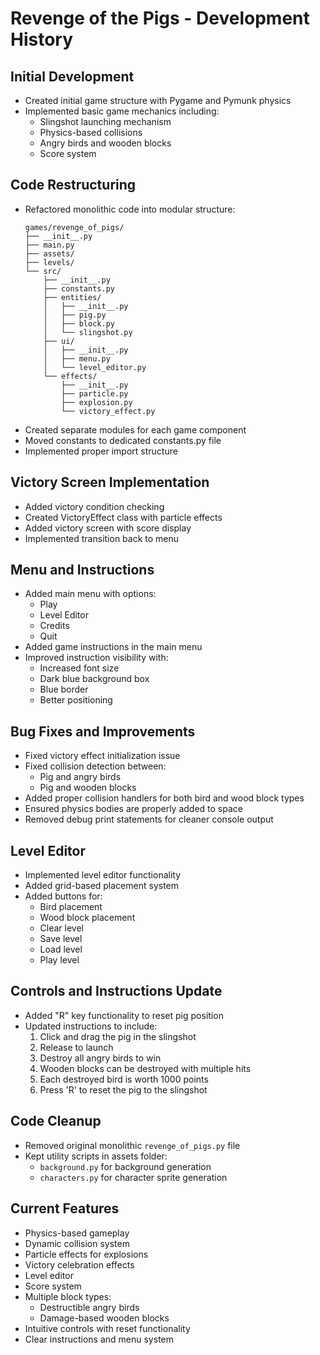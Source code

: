 # Revenge of the Pigs - Development History

## Initial Development
- Created initial game structure with Pygame and Pymunk physics
- Implemented basic game mechanics including:
  - Slingshot launching mechanism
  - Physics-based collisions
  - Angry birds and wooden blocks
  - Score system

## Code Restructuring
- Refactored monolithic code into modular structure:
  ```
  games/revenge_of_pigs/
  ├── __init__.py
  ├── main.py
  ├── assets/
  ├── levels/
  └── src/
      ├── __init__.py
      ├── constants.py
      ├── entities/
      │   ├── __init__.py
      │   ├── pig.py
      │   ├── block.py
      │   └── slingshot.py
      ├── ui/
      │   ├── __init__.py
      │   ├── menu.py
      │   └── level_editor.py
      └── effects/
          ├── __init__.py
          ├── particle.py
          ├── explosion.py
          └── victory_effect.py
  ```
- Created separate modules for each game component
- Moved constants to dedicated constants.py file
- Implemented proper import structure

## Victory Screen Implementation
- Added victory condition checking
- Created VictoryEffect class with particle effects
- Added victory screen with score display
- Implemented transition back to menu

## Menu and Instructions
- Added main menu with options:
  - Play
  - Level Editor
  - Credits
  - Quit
- Added game instructions in the main menu
- Improved instruction visibility with:
  - Increased font size
  - Dark blue background box
  - Blue border
  - Better positioning

## Bug Fixes and Improvements
- Fixed victory effect initialization issue
- Fixed collision detection between:
  - Pig and angry birds
  - Pig and wooden blocks
- Added proper collision handlers for both bird and wood block types
- Ensured physics bodies are properly added to space
- Removed debug print statements for cleaner console output

## Level Editor
- Implemented level editor functionality
- Added grid-based placement system
- Added buttons for:
  - Bird placement
  - Wood block placement
  - Clear level
  - Save level
  - Load level
  - Play level

## Controls and Instructions Update
- Added "R" key functionality to reset pig position
- Updated instructions to include:
  1. Click and drag the pig in the slingshot
  2. Release to launch
  3. Destroy all angry birds to win
  4. Wooden blocks can be destroyed with multiple hits
  5. Each destroyed bird is worth 1000 points
  6. Press 'R' to reset the pig to the slingshot

## Code Cleanup
- Removed original monolithic `revenge_of_pigs.py` file
- Kept utility scripts in assets folder:
  - `background.py` for background generation
  - `characters.py` for character sprite generation

## Current Features
- Physics-based gameplay
- Dynamic collision system
- Particle effects for explosions
- Victory celebration effects
- Level editor
- Score system
- Multiple block types:
  - Destructible angry birds
  - Damage-based wooden blocks
- Intuitive controls with reset functionality
- Clear instructions and menu system 